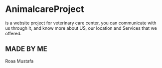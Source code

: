 # AnimalcareProject
is a website project for veterinary care center, you can communicate with us through it, and know more about US, our location and Services that we offered.
## MADE BY ME
Roaa Mustafa
